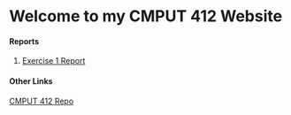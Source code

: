 # Welcome to my CMPUT 412 Website

<!-- ### Example Video
![type:video](https://www.youtube.com/embed/fomonQlLAmw)
### Example Screen Capture
![Test](./images/test.png) -->

#### Reports

1. [Exercise 1 Report](ex1.md)

#### Other Links

[CMPUT 412 Repo](https://github.com/ryankennethrom/cmput412)